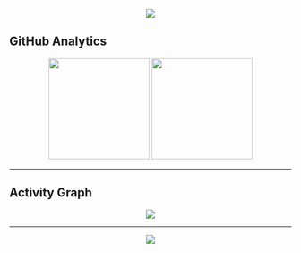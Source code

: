 <p align="center"><img align="center" src="https://i.pinimg.com/564x/fe/04/a0/fe04a0265c4deab343ea8cd8ee6d32be.jpg"></p>

## GitHub Analytics

<p align="center">
  <img height="180em" src="https://github-readme-stats.vercel.app/api?username=catalinafightsong&show_icons=true&theme=tokyonight&hide_border=true" />
  <img height="180em" src="https://github-readme-stats.vercel.app/api/top-langs/?username=catalinafightsong&layout=compact&theme=tokyonight&hide_border=true" />
</p>

---

## Activity Graph

<p align="center">
  <img src="https://github-readme-activity-graph.vercel.app/graph?username=catalinafightsong&theme=tokyo-night&hide_border=true" />
</p>

---

<p align="center">
  <img src="https://readme-typing-svg.herokuapp.com/?lines=Full+Stack+Developer;Open+Source+Contributor;Always+Building&center=true&width=450&height=45">
</p>
